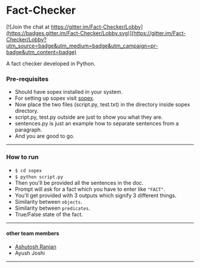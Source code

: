# Fact-Checker

[![Join the chat at https://gitter.im/Fact-Checker/Lobby](https://badges.gitter.im/Fact-Checker/Lobby.svg)](https://gitter.im/Fact-Checker/Lobby?utm_source=badge&utm_medium=badge&utm_campaign=pr-badge&utm_content=badge)

A fact checker developed in Python.

### Pre-requisites ###

- Should have sopex installed in your system.
- For setting up sopex visit [sopex](https://github.com/codemaniac/sopex).
- Now place the two files (script.py, test.txt) in the directory inside sopex directory.
- script.py, test.py outside are just to show you what they are.
- sentences.py is just an example how to separate sentences from a paragraph.
- And you are good to go.

----------------------------

### How to run ###
- `$ cd sopex`
- `$ python script.py`
- Then you'll be provided all the sentences in the doc.
- Prompt will ask for a fact which you have to enter like `"FACT"`.
- You'll get provided with 3 outputs which signify 3 different things.
- Similarity between `objects`.
- Similarity between `predicates`.
- True/False state of the fact.

-----------------------------

#### other team members ####
- [Ashutosh Ranjan](https://github.com/ranjan019)
- Ayush Joshi

--------------------
